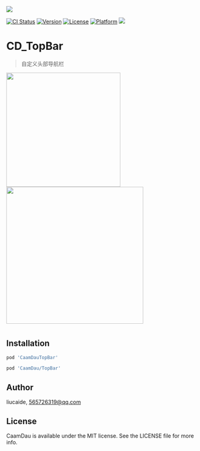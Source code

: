 
<p>
  <img src="https://github.com/liucaide/Images/blob/master/CaamDau/caamdau.png" align=centre />
</p>

[![CI Status](https://img.shields.io/travis/CaamDau/TopBar.svg?style=flat)](https://travis-ci.org/CaamDau/TopBar)
[![Version](https://img.shields.io/cocoapods/v/CaamDauTopBar.svg?style=flat)](https://cocoapods.org/pods/CaamDauTopBar)
[![License](https://img.shields.io/cocoapods/l/CaamDauTopBar.svg?style=flat)](https://cocoapods.org/pods/CaamDauTopBar)
[![Platform](https://img.shields.io/cocoapods/p/CaamDauTopBar.svg?style=flat)](https://cocoapods.org/pods/CaamDauTopBar)
[![](https://img.shields.io/badge/Swift-4.0~5.0-orange.svg?style=flat)](https://cocoapods.org/pods/CaamDauTopBar)

# CD_TopBar
> 自定义头部导航栏
<p>
<img src="https://github.com/liucaide/Images/blob/master/CD/TopBar1.jpeg" width="300" align=left />
<img src="https://github.com/liucaide/Images/blob/master/CD/TopBar2.jpeg" width="360" align=centre />
</p>

#
## Installation
```ruby
pod 'CaamDauTopBar'

pod 'CaamDau/TopBar'
```
## 


## Author

liucaide, 565726319@qq.com

## License

CaamDau is available under the MIT license. See the LICENSE file for more info.
